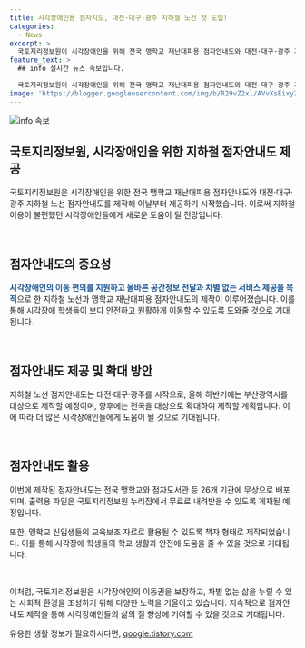 ```yaml
---
title: 시각장애인용 점자지도, 대전·대구·광주 지하철 노선 첫 도입!
categories:
  - News
excerpt: >
  국토지리정보원이 시각장애인을 위해 전국 맹학교 재난대피용 점자안내도와 대전·대구·광주 지하철 노선 점자안내도를 제작하고 제공한다고 발표했습니다. 지하철 점자안내도는 시각장애인의 이동을 지원하고, 재난대피용 점자안내도는 학교 내 주요시설과 안전한 이동을 돕기 위해 만들어졌습니다. 이를 통해 시각장애인의 이동권을 보장하고, 전국적으로 점자안내도 제작이 확대될 예정이며, 무상 배포 및 온라인 공개될 계획입니다. 국토지리정보원장은 앞으로도 시각장애인의 안전한 이동을 위해 노력할 것이라고 강조했습니다.
feature_text: >
  ## info 실시간 뉴스 속보입니다.

  국토지리정보원이 시각장애인을 위해 전국 맹학교 재난대피용 점자안내도와 대전·대구·광주 지하철 노선 점자안내도를 제작하고 제공한다고 발표했습니다. 지하철 점자안내도는 시각장애인의 이동을 지원하고, 재난대피용 점자안내도는 학교 내 주요시설과 안전한 이동을 돕기 위해 만들어졌습니다. 이를 통해 시각장애인의 이동권을 보장하고, 전국적으로 점자안내도 제작이 확대될 예정이며, 무상 배포 및 온라인 공개될 계획입니다. 국토지리정보원장은 앞으로도 시각장애인의 안전한 이동을 위해 노력할 것이라고 강조했습니다.
image: 'https://blogger.googleusercontent.com/img/b/R29vZ2xl/AVvXsEixyZcFfHzMRdzZMjFBmAUKJYCLCGyLL1o632UiGVXcaFdKo_bkvkuCioo0uUKlGfBVcT3P84aROyZIXSBEx3Aw5nCQ3pTgDom1WDC4m8eifvWiAmWEEVb4x6G_l8C0QH225ldMjyaFvpxGEBGNO37VmDTDMHGhJPq73UglMfDca1-0aw/s1600/blogspot.png'
---
```


<p><img src="https://blogger.googleusercontent.com/img/b/R29vZ2xl/AVvXsEixyZcFfHzMRdzZMjFBmAUKJYCLCGyLL1o632UiGVXcaFdKo_bkvkuCioo0uUKlGfBVcT3P84aROyZIXSBEx3Aw5nCQ3pTgDom1WDC4m8eifvWiAmWEEVb4x6G_l8C0QH225ldMjyaFvpxGEBGNO37VmDTDMHGhJPq73UglMfDca1-0aw/s1600/blogspot.png" alt="info 속보" /></p>

<h2 data-ke-size="size26">국토지리정보원, 시각장애인을 위한 지하철 점자안내도 제공</h2>

<p>국토지리정보원은 시각장애인을 위한 전국 맹학교 재난대피용 점자안내도와 대전·대구·광주 지하철 노선 점자안내도를 제작해 이날부터 제공하기 시작했습니다. 이로써 지하철 이용이 불편했던 시각장애인들에게 새로운 도움이 될 전망입니다.</p>

<p data-ke-size="size16">&nbsp;</p>

<h2 data-ke-size="size24">점자안내도의 중요성</h2>

<p><b><span style="color: #1a5490;">시각장애인의 이동 편의를 지원하고 올바른 공간정보 전달과 차별 없는 서비스 제공을 목적</span></b>으로 한 지하철 노선과 맹학교 재난대피용 점자안내도의 제작이 이루어졌습니다. 이를 통해 시각장애 학생들이 보다 안전하고 원활하게 이동할 수 있도록 도와줄 것으로 기대됩니다.</p>

<p data-ke-size="size16">&nbsp;</p>

<h2 data-ke-size="size24">점자안내도 제공 및 확대 방안</h2>

<p>지하철 노선 점자안내도는 대전·대구·광주를 시작으로, 올해 하반기에는 부산광역시를 대상으로 제작할 예정이며, 향후에는 전국을 대상으로 확대하여 제작할 계획입니다. 이에 따라 더 많은 시각장애인들에게 도움이 될 것으로 기대됩니다.</p>

<p data-ke-size="size16">&nbsp;</p>

<h2 data-ke-size="size24">점자안내도 활용</h2>

<p>이번에 제작된 점자안내도는 전국 맹학교와 점자도서관 등 26개 기관에 무상으로 배포되며, 출력용 파일은 국토지리정보원 누리집에서 무료로 내려받을 수 있도록 게재될 예정입니다.</p>

<p>또한, 맹학교 신입생들의 교육보조 자료로 활용될 수 있도록 책자 형태로 제작되었습니다. 이를 통해 시각장애 학생들의 학교 생활과 안전에 도움을 줄 수 있을 것으로 기대됩니다.</p>

<p data-ke-size="size16">&nbsp;</p>

<p>이처럼, 국토지리정보원은 시각장애인의 이동권을 보장하고, 차별 없는 삶을 누릴 수 있는 사회적 환경을 조성하기 위해 다양한 노력을 기울이고 있습니다. 지속적으로 점자안내도 제작을 통해 시각장애인들의 삶의 질 향상에 기여할 수 있을 것으로 기대됩니다.</p>
유용한 생활 정보가 필요하시다면, <a href="https://qoogle.tistory.com" rel="dofollow">qoogle.tistory.com</a>


